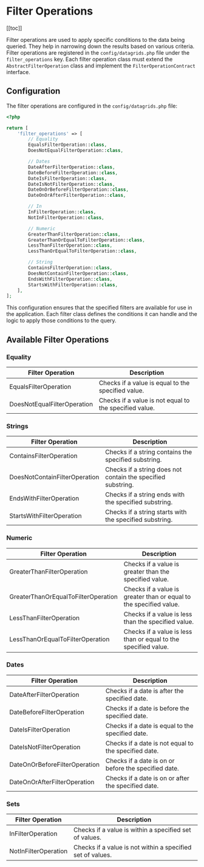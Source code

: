 # Filter Operations

[[toc]]

Filter operations are used to apply specific conditions to the data being queried. They help in narrowing down the results based on various criteria. Filter operations are registered in the `config/datagrids.php` file under the `filter_operations` key. Each filter operation class must extend the `AbstractFilterOperation` class and implement the `FilterOperationContract` interface.

## Configuration

The filter operations are configured in the `config/datagrids.php` file:

```php
<?php

return [
    'filter_operations' => [
        // Equality
        EqualsFilterOperation::class,
        DoesNotEqualFilterOperation::class,

        // Dates
        DateAfterFilterOperation::class,
        DateBeforeFilterOperation::class,
        DateIsFilterOperation::class,
        DateIsNotFilterOperation::class,
        DateOnOrBeforeFilterOperation::class,
        DateOnOrAfterFilterOperation::class,

        // In
        InFilterOperation::class,
        NotInFilterOperation::class,

        // Numeric
        GreaterThanFilterOperation::class,
        GreaterThanOrEqualToFilterOperation::class,
        LessThanFilterOperation::class,
        LessThanOrEqualToFilterOperation::class,

        // String
        ContainsFilterOperation::class,
        DoesNotContainFilterOperation::class,
        EndsWithFilterOperation::class,
        StartsWithFilterOperation::class,
    ],
];
```

This configuration ensures that the specified filters are available for use in the application. Each filter class defines the conditions it can handle and the logic to apply those conditions to the query.

## Available Filter Operations

### Equality

| Filter Operation | Description |
|------------------|-------------|
| EqualsFilterOperation | Checks if a value is equal to the specified value. |
| DoesNotEqualFilterOperation | Checks if a value is not equal to the specified value. |

### Strings 
| Filter Operation | Description |
|------------------|-------------|
| ContainsFilterOperation | Checks if a string contains the specified substring. |
| DoesNotContainFilterOperation | Checks if a string does not contain the specified substring. |
| EndsWithFilterOperation | Checks if a string ends with the specified substring. |
| StartsWithFilterOperation | Checks if a string starts with the specified substring. |

### Numeric

| Filter Operation | Description |
|------------------|-------------|
| GreaterThanFilterOperation | Checks if a value is greater than the specified value. |
| GreaterThanOrEqualToFilterOperation | Checks if a value is greater than or equal to the specified value. |
| LessThanFilterOperation | Checks if a value is less than the specified value. |
| LessThanOrEqualToFilterOperation | Checks if a value is less than or equal to the specified value. |

### Dates

| Filter Operation | Description |
|------------------|-------------|
| DateAfterFilterOperation | Checks if a date is after the specified date. |
| DateBeforeFilterOperation | Checks if a date is before the specified date. |
| DateIsFilterOperation | Checks if a date is equal to the specified date. |
| DateIsNotFilterOperation | Checks if a date is not equal to the specified date. |
| DateOnOrBeforeFilterOperation | Checks if a date is on or before the specified date. |
| DateOnOrAfterFilterOperation | Checks if a date is on or after the specified date. |

### Sets
| Filter Operation | Description |
|------------------|-------------|
| InFilterOperation | Checks if a value is within a specified set of values. |
| NotInFilterOperation | Checks if a value is not within a specified set of values. |
